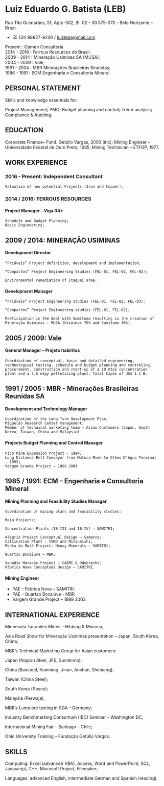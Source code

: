 # Luiz Eduardo G. Batista (LEB)
 
Rua Tito Guimarães, 51, Apto-502, Bl. 02 – 30.575-070 - Belo Horizonte – Brazil

+ 55 (31) 99827-9200 / luizleb@gmail.com

Present : Opmen Consultoria  
2014 - 2016 : Ferrous Resources do Brasil;  
2009 - 2014 : Mineração Usiminas SA (MUSA);  
2004 - 2009 : Vale;  
1991 - 2004 : MBR Minerações Brasileiras Reunidas;  
1986 - 1991 : ECM Engenharia e Consultoria Mineral


## PERSONAL STATEMENT

Skills and knowledge essentials for:

Project Management;
PMO;
Budget planning and control;
Trend analysis;
Compliance & Auditing.

## EDUCATION

Corporate Finance– Fund. Getúlio Vargas, 2000 (inc);
Mining Engineer – Universidade Federal de Ouro Preto, 1985;
Mining Technician – ETFOP, 1977.

## WORK EXPERIENCE

### 2016 - Present: Independent Consultant
		
    Valuation of new potential Projects (Iron and Copper).


### 2014 / 2016: FERROUS RESOURCES
		
#### Project Manager – Viga 04+

    Schedule and Budget Planning;
    Basic Engineering;

## 2009 / 2014: MINERAÇÃO USIMINAS
		
#### Development Director

    “Friáveis” Project definition, development and implementation;  

    “Compactos” Project Engineering Studies (FEL-01, FEL-02, FEL-03);  

    Environmental remediation of Itaguaí area.

#### Development Manager

    “Friáveis” Project Engineering studies (FEL-01, FEL-02, FEL-03);  

    “Compactos” Project Engineering studies (FEL-01, FEL-02);  

    Participation in the deal with Sumitomo resulting in the creation of Mineração Usiminas – MUSA (Usiminas 70% and Sumitomo 30%).



## 2005 / 2009: 	Vale
		
#### General Manager – Projeto Itabiritos 

    Coordination of conceptual, basic and detailed engineering, technological testing, schedule and budget planning and controling, procurement, construction and start-up of a 10 mtpy concentration plant and a 7.5 mtpy pelletizing plant. Total Capex of US$ 1.1 B. 

## 1991 / 2005 : MBR - Minerações Brasileiras Reunidas SA
		
#### Development and Technology Manager 

    Coordination of the Long-Term Development Plan;
    Miguelão Research Center management;
    Member of technical marketing team – Asian Customers (Japan, South Korea, Taiwan, China and Malaysia)

#### Projects Budget Planning and Control Manager 

    Pico Mine Expansion Project - 1994;
    Long Distance Belt Conveyor from Mutuca Mine to Olhos D’Agua Terminal - 1995;
    Vargem Grande Project – 1999 2003


## 1985 / 1991: ECM – Engenharia e Consultoria Mineral
		
#### Mining Planning and Feasibility Studies Manager 

    Coordination of mining plans and feasibility studies; 

    Main Projects: 

    Concentration Plants (IB-III and IB-IV) – SAMITRI; 

    Alegria Project Conceptual Design – Samarco;
    Calcination Plant - CVRD and Mitsubishi;
    Ponta do Mutá Project: Heavy Minerals – SAMITRI; 

    Quartzo Bocaiúva – MBR; 

    Vanádio Maracás Project – CAEMI & Odebrecht;
    Fábrica Nova Conceptual Design – SAMITRI.


#### Mining Engineer 

* PAE – Fábrica Nova – SAMITRI;
* PAE – Quartzo Bocaiúva - MBR
* Vargem Grande Project – 1999 2003


## INTERNATIONAL EXPERIENCE

Minnesota Taconites Mines – Hibbing & Minorca;  

Asia Road Show for Mineração Usiminas presentation – Japan, South Korea, China;  

MBR’s Technical Marketing Group for Asian customers:  

Japan (Nippon Steel, JFE, Sumitomo);  

China (Baosteel, Kumming, Jinan, Anshan, Sheniang);  

Taiwan (China Steel);  

South Korea (Posco);  

Malaysia (Perwaja);  

MBR’s Lump ore testing in SGA – Germany;  

Industry Benchmarking Consortium (IBC) Seminar – Washington DC;  

International Mining Fair – Santiago – Chile;  

Ohio University Training – Fundação Getúlio Vargas. 


## SKILLS

Computing:  Excel (advanced VBA), Access, Word and PowerPoint, SQL, Javascript, C++, Microsoft Project, Filemaker;

Languages: advanced English, intermediate German and Spanish (reading).
